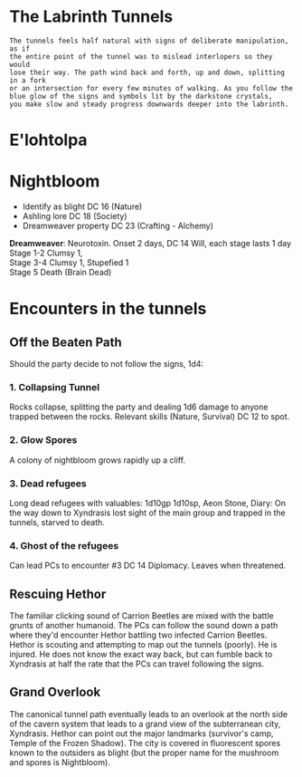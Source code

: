 # The Labrinth Tunnels

```
The tunnels feels half natural with signs of deliberate manipulation, as if
the entire point of the tunnel was to mislead interlopers so they would
lose their way. The path wind back and forth, up and down, splitting in a fork
or an intersection for every few minutes of walking. As you follow the
blue glow of the signs and symbols lit by the darkstone crystals,
you make slow and steady progress downwards deeper into the labrinth.
```

# E'lohtolpa

# Nightbloom

* Identify as blight DC 16 (Nature)
* Ashling lore DC 18 (Society)
* Dreamweaver property DC 23 (Crafting - Alchemy)

**Dreamweaver**: Neurotoxin. Onset 2 days, DC 14 Will, each stage lasts 1 day  
Stage 1-2 Clumsy 1,  
Stage 3-4 Clumsy 1, Stupefied 1  
Stage 5 Death (Brain Dead)  

# Encounters in the tunnels

## Off the Beaten Path
Should the party decide to not follow the signs, 1d4:

### 1. Collapsing Tunnel
Rocks collapse, splitting the party and dealing 1d6 damage to anyone
trapped between the rocks. Relevant skills (Nature, Survival) DC 12 to spot.

### 2. Glow Spores
A colony of nightbloom grows rapidly up a cliff.

### 3. Dead refugees
Long dead refugees with valuables: 1d10gp 1d10sp, Aeon Stone, Diary:
On the way down to Xyndrasis lost sight of the main group and trapped
in the tunnels, starved to death.

### 4. Ghost of the refugees
Can lead PCs to encounter #3 DC 14 Diplomacy. Leaves when threatened.

## Rescuing Hethor
The familiar clicking sound of Carrion Beetles are mixed with the battle grunts of
another humanoid. The PCs can follow the sound down a path where they'd encounter
Hethor battling two infected Carrion Beetles. Hethor is scouting and attempting
to map out the tunnels (poorly). He is injured. He does not know the exact way
back, but can fumble back to Xyndrasis at half the rate that the PCs can travel
following the signs.

## Grand Overlook

The canonical tunnel path eventually leads to an overlook at the north side of the
cavern system that leads to a grand view of the subterranean city, Xyndrasis. Hethor
can point out the major landmarks (survivor's camp, Temple of the Frozen Shadow). The
city is covered in fluorescent spores known to the outsiders as blight (but the
proper name for the mushroom and spores is Nightbloom).
